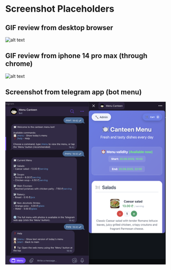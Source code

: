 # Screenshot Placeholders

## GIF review from desktop browser

![alt text](pics/web_review.gif)

## GIF review from iphone 14 pro max (through chrome)

![alt text](pics/iphone_14_pro_max_review.gif)

## Screenshot from telegram app (bot menu)

![alt text](pics/tg_app.png)
